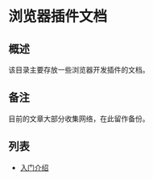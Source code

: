 # 浏览器插件文档

## 概述

该目录主要存放一些浏览器开发插件的文档。

## 备注

目前的文章大部分收集网络，在此留作备份。

## 列表

* [入门介绍](./what-is-extensions.md)
